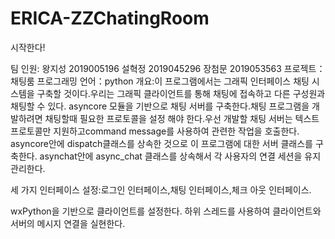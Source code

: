 # ERICA-ZZChatingRoom

시작한다!

팀 인원:
         왕지성 2019005196
         설혁정 2019045296
         장첨문 2019053563
프로젝트：채팅룸
프로그래밍 언어：python 
개요:이 프로그램에서는 그래픽 인터페이스 채팅 시스템을 구축할 것이다.우리는 그래픽 클라이언트를 통해 채팅에 접속하고 다른 구성원과 채팅할 수 있다.
asyncore 모듈을 기반으로 채팅 서버를 구축한다.채팅 프로그램을 개발하려면 채팅할때  필요한 프로토콜을 설정 해야 한다.우선 개발할 채팅 서버는 텍스트 프로토콜만 지원하고command message를 사용하여 관련한 작업을 호출한다.
asyncore안에 dispatch클래스를 상속한 것으로 이 프로그램에 대한 서버 클래스를 구축한다.
asynchat안에  async_chat 클래스를 상속해서 각 사용자의 연결 세션을 유지 관리한다.
 
세 가지 인터페이스 설정:로그인 인터페이스,채팅 인터페이스,체크 아웃 인터페이스.
 
wxPython을 기반으로 클라이언트를 설정한다.
하위 스레드를 사용하여 클라이언트와 서버의 메시지 연결을 실현한다.
